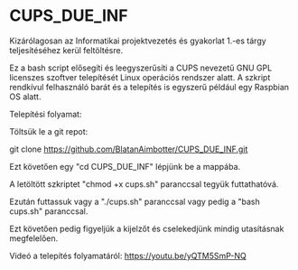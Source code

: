 # CUPS_DUE_INF
Kizárólagosan az Informatikai projektvezetés és gyakorlat 1.-es tárgy teljesítéséhez kerül feltöltésre.


Ez a bash script elősegíti és leegyszerűsíti a CUPS nevezetű GNU GPL licenszes szoftver telepítését Linux operációs rendszer alatt.
A szkript rendkívul felhasználó barát és a telepítés is egyszerű például egy Raspbian OS alatt. 

Telepítési folyamat:

Töltsük le a git repot:

git clone https://github.com/BlatanAimbotter/CUPS_DUE_INF.git

Ezt követően egy "cd CUPS_DUE_INF" lépjünk be a mappába.

A letöltött szkriptet "chmod +x cups.sh" paranccsal tegyük futtathatóvá.

Ezután futtassuk vagy a "./cups.sh" paranccsal vagy pedig a "bash cups.sh" paranccsal.

Ezt követően pedig figyeljük a kijelzőt és cselekedjünk mindig utasításnak megfelelően.

Videó a telepítés folyamatáról:
https://youtu.be/yQTM5SmP-NQ

